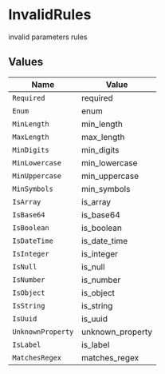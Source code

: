 # InvalidRules

invalid parameters rules


## Values

| Name              | Value             |
| ----------------- | ----------------- |
| `Required`        | required          |
| `Enum`            | enum              |
| `MinLength`       | min_length        |
| `MaxLength`       | max_length        |
| `MinDigits`       | min_digits        |
| `MinLowercase`    | min_lowercase     |
| `MinUppercase`    | min_uppercase     |
| `MinSymbols`      | min_symbols       |
| `IsArray`         | is_array          |
| `IsBase64`        | is_base64         |
| `IsBoolean`       | is_boolean        |
| `IsDateTime`      | is_date_time      |
| `IsInteger`       | is_integer        |
| `IsNull`          | is_null           |
| `IsNumber`        | is_number         |
| `IsObject`        | is_object         |
| `IsString`        | is_string         |
| `IsUuid`          | is_uuid           |
| `UnknownProperty` | unknown_property  |
| `IsLabel`         | is_label          |
| `MatchesRegex`    | matches_regex     |